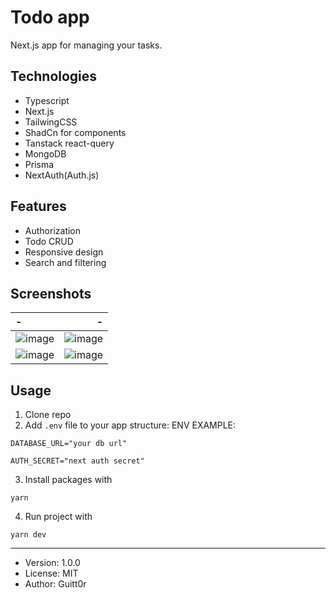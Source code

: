 # Todo app
Next.js app for managing your tasks.

## Technologies
- Typescript
- Next.js
- TailwingCSS
- ShadCn for components
- Tanstack react-query
- MongoDB
- Prisma
- NextAuth(Auth.js)

## Features
- Authorization
- Todo CRUD
- Responsive design
- Search and filtering
## Screenshots
|-|-|
|:-|-:|
![image](https://github.com/user-attachments/assets/b89a65f4-ba47-4b66-ba2e-2f865f143980)|![image](https://github.com/user-attachments/assets/ed7b4326-da98-4f60-b278-a3dfe9817cf4)
![image](https://github.com/user-attachments/assets/c46f4c82-1516-4461-b276-ebaccdc8491a)|![image](https://github.com/user-attachments/assets/1a18906e-4eec-4896-b6f6-ea60f816edf8)

## Usage
1. Clone repo
2. Add `.env` file to your app structure:
ENV EXAMPLE:
```
DATABASE_URL="your db url"

AUTH_SECRET="next auth secret"
```
3. Install packages with
```
yarn
```
4. Run project with
```
yarn dev
```
---
- Version: 1.0.0
- License: MIT
- Author: Guitt0r
